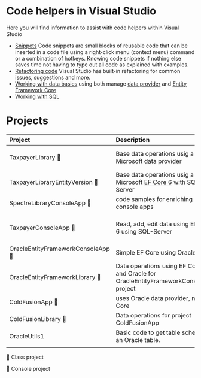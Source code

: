 # Code helpers in Visual Studio

Here you will find information to assist with code helpers within Visual Studio

- [Snippets](snippets.md) Code snippets are small blocks of reusable code that can be inserted in a code file using a right-click menu (context menu) command or a combination of hotkeys. Knowing code snippets if nothing else saves time not having to type out all code as explained with examples.
- [Refactoring code](refactoringCode.md) Visual Studio has built-in refactoring for common issues, suggestions and more.
- [Working with data basics](InteractingWithData.md) using both manage [data provider](https://docs.microsoft.com/en-us/dotnet/framework/data/adonet/data-providers) and [Entity Framework Core](https://docs.microsoft.com/en-us/ef/core/)
- [Working with SQL](WritingSql.md) 

# Projects

| Project        |   Description    |   Notes |
|:------------- |:-------------|:-------------|
| TaxpayerLibrary :small_orange_diamond: | Base data operations usig a Microsoft data provider | Microsoft supports all major databases, here we are using SQL-Server provider |
| TaxpayerLibraryEntityVersion :small_orange_diamond: | Base data operations usig a Microsoft [EF Core 6](https://learn.microsoft.com/en-us/ef/core/) with SQL-Server | See also [tips for working with EF Core](https://github.com/karenpayneoregon/ef-core-6-tips) |
| SpectreLibraryConsoleApp :small_blue_diamond: | code samples for enriching console apps | Dependent on custom [NuGet package](https://www.nuget.org/packages/SpectreConsoleLibrary/) |
| TaxpayerConsoleApp :small_blue_diamond: | Read, add, edit data using EF Core 6 using SQL-Server | Uses TaxpayerLibraryEntityVersion project, Ask Karen for connections |
| OracleEntityFrameworkConsoleApp :small_blue_diamond: | Simple EF Core using Oracle |  |
| OracleEntityFrameworkLibrary :small_orange_diamond: | Data operations using EF Core 6 and Oracle for OracleEntityFrameworkConsoleApp project | Ask Karen for connections |
| ColdFusionApp :small_blue_diamond: | uses Oracle data provider, not EF Core | Ask Karen for connections |
| ColdFusionLibrary :small_orange_diamond: | Data operations for project ColdFusionApp |  |
| OracleUtils1 | Basic code to get table schema for an Oracle table. | All code works but is  WIP |
|  |  |  |

:small_orange_diamond: Class project

:small_blue_diamond:  Console project
